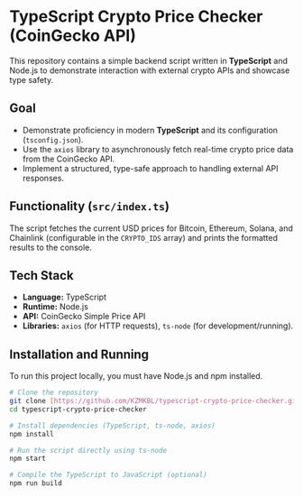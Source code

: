 # TypeScript Crypto Price Checker (CoinGecko API)

This repository contains a simple backend script written in **TypeScript** and Node.js to demonstrate interaction with external crypto APIs and showcase type safety.

## Goal

* Demonstrate proficiency in modern **TypeScript** and its configuration (`tsconfig.json`).
* Use the `axios` library to asynchronously fetch real-time crypto price data from the CoinGecko API.
* Implement a structured, type-safe approach to handling external API responses.

## Functionality (`src/index.ts`)

The script fetches the current USD prices for Bitcoin, Ethereum, Solana, and Chainlink (configurable in the `CRYPTO_IDS` array) and prints the formatted results to the console.

## Tech Stack

* **Language:** TypeScript
* **Runtime:** Node.js
* **API:** CoinGecko Simple Price API
* **Libraries:** `axios` (for HTTP requests), `ts-node` (for development/running).

## Installation and Running

To run this project locally, you must have Node.js and npm installed.

```bash
# Clone the repository
git clone [https://github.com/KZMKBL/typescript-crypto-price-checker.git](https://github.com/KZMKBL/typescript-crypto-price-checker.git)
cd typescript-crypto-price-checker

# Install dependencies (TypeScript, ts-node, axios)
npm install

# Run the script directly using ts-node
npm start

# Compile the TypeScript to JavaScript (optional)
npm run build
